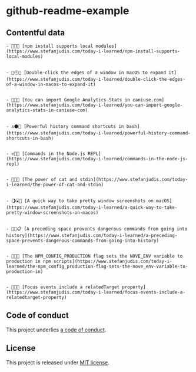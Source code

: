 # github-readme-example

## Contentful data
















































<!-- CONTENTFUL_START -->

    - 💱🚪🐵 [npm install supports local modules](https://www.stefanjudis.com/today-i-learned/npm-install-supports-local-modules)
  

    - 🚰🕙😪 [Double-click the edges of a window in macOS to expand it](https://www.stefanjudis.com/today-i-learned/double-click-the-edges-of-a-window-in-macos-to-expand-it)
  

    - 💸💗🚒 [You can import Google Analytics Stats in caniuse.com](https://www.stefanjudis.com/today-i-learned/you-can-import-google-analytics-stats-in-caniuse-com)
  

    - ⚓️⚫🙌 [Powerful history command shortcuts in bash](https://www.stefanjudis.com/today-i-learned/powerful-history-command-shortcuts-in-bash)
  

    - ♉️🎡🚅 [Commands in the Node.js REPL](https://www.stefanjudis.com/today-i-learned/commands-in-the-node-js-repl)
  

    - 🚛🍲😄 [The power of cat and stdin](https://www.stefanjudis.com/today-i-learned/the-power-of-cat-and-stdin)
  

    - 🌖⌛️🛀 [A quick way to take pretty window screenshots on macOS](https://www.stefanjudis.com/today-i-learned/a-quick-way-to-take-pretty-window-screenshots-on-macos)
  

    - 🎽🍐📋 [A preceding space prevents dangerous commands from going into history](https://www.stefanjudis.com/today-i-learned/a-preceding-space-prevents-dangerous-commands-from-going-into-history)
  

    - 🔻📝👷 [The NPM_CONFIG_PRODUCTION flag sets the NOVE_ENV variable to production in npm scripts](https://www.stefanjudis.com/today-i-learned/the-npm_config_production-flag-sets-the-nove_env-variable-to-production-in)
  

    - 🍠😫🚰 [Focus events include a relatedTarget property](https://www.stefanjudis.com/today-i-learned/focus-events-include-a-relatedtarget-property)
  
<!-- CONTENTFUL_END -->
  
  
  
  
  
  
  
  
  
  
  
  
  
  
  
  
  
  
  
  
  
  
  
  
  
  
  
  
  
  
  
  
  
  
  
  
  
  
  
  
  
  
  
  
  
  
  

## Code of conduct

This project underlies [a code of conduct](./CODE-OF-CONDUCT.md).

## License

This project is released under [MIT license](./LICENSE).
